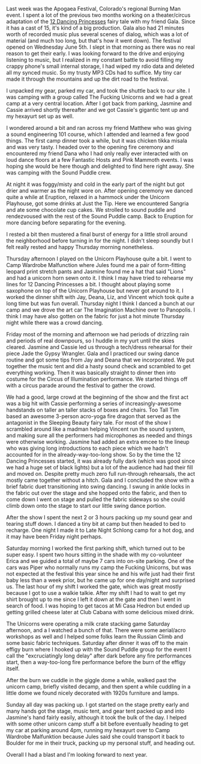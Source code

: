Last week was the Apogaea Festival, Colorado's regional Burning Man event. I spent a lot of the previous two months working on a theater/circus adaptation of the [12 Dancing Princesses](http://en.wikipedia.org/wiki/The_Twelve_Dancing_Princesses) fairy tale with my friend Gala. Since it has a cast of 15, it's kind of a big production. Gala also had 21 minutes worth of recorded music plus several scenes of dialog, which was a lot of material (and much too long, but that's how it went down). The festival opened on Wednesday June 5th. I slept in that morning as there was no real reason to get their early. I was looking forward to the drive and enjoying listening to music, but I realized in my constant battle to avoid filling my crappy phone's small internal storage, I had wiped my rdio data and deleted all my synced music. So my trusty MP3 CDs had to suffice. My tiny car made it through the mountains and up the dirt road to the festival.

I unpacked my gear, parked my car, and took the shuttle back to our site. I was camping with a group called The Fucking Unicorns and we had a great camp at a very central location. After I got back from parking, Jasmine and Cassie arrived shortly thereafter and we got Cassie's gigantic tent up and my hexayurt set up as well.

I wondered around a bit and ran across my friend Matthew who was giving a sound engineering 101 course, which I attended and learned a few good things. The first camp dinner took a while, but it was chicken tikka misala and was very tasty. I headed over to the opening fire ceremony and encountered my friend Dana who I had only really ever interacted with on loud dance floors at a few Fantastic Hosts and Pink Mammoth events. I was hoping she would be here though and delighted to find here right away. She was camping with the Sound Puddle crew.

At night it was foggy/misty and cold in the early part of the night but got drier and warmer as the night wore on. After opening ceremony we danced quite a while at Eruption, relaxed in a hammock under the Unicorn Playhouse, got some drinks at Just the Tip. Here we encountered Sangria and ate some chocolate cup cakes. We strolled to sound puddle and rendezvoused with the rest of the Sound Puddle camp. Back to Eruption for more dancing before separating for the evening.

I rested a bit then mustered a final burst of energy for a little stroll around the neighborhood before turning in for the night. I didn't sleep soundly but I felt really rested and happy Thursday morning nonetheless.

Thursday afternoon I played on the Unicorn Playhouse quite a bit. I went to Camp Wardrobe Malfunction where Jules found me a pair of form-fitting leopard print stretch pants and Jasmine found me a hat that said "Lions" and had a unicorn horn sewn onto it. I think I may have tried to rehearse my lines for 12 Dancing Princesses a bit. I thought about playing some saxophone on top of the Unicorn Playhouse but never got around to it. I worked the dinner shift with Jay, Deana, Liz, and Vincent which took quite a long time but was fun overall. Thursday night I think I danced a bunch at our camp and we drove the art car The Imagination Machine over to Panopolis. I think I may have also gotten on the fabric for just a hot minute Thursday night while there was a crowd dancing.

Friday most of the morning and afternoon we had periods of drizzling rain and periods of real downpours, so I huddle in my yurt until the skies cleared. Jasmine and Cassie led us through a tech/dress rehearsal for their piece Jade the Gypsy Wrangler. Gala and I practiced our swing dance routine and got some tips from Jay and Deana that we incorporated. We put together the music tent and did a hasty sound check and scrambled to get everything working. Then it was basically straight to dinner then into costume for the Circus of Illumination performance. We started things off with a circus parade around the festival to gather the crowd.

We had a good, large crowd at the beginning of the show and the first act was a big hit with Cassie performing a series of increasingly-awesome handstands on taller an taller stacks of boxes and chairs. Too Tall Tim based an awesome 3-person acro-yoga fire dragon that served as the antagonist in the Sleeping Beauty fairy tale. For most of the show I scrambled around like a madman helping Vincent run the sound system, and making sure all the performers had microphones as needed and things were otherwise working. Jasmine had added an extra emcee to the lineup who was giving long introductions to each piece which we hadn't accounted for in the already-way-too-long show. So by the time the 12 Dancing Princesses started, it was already fully dark (which was good since we had a huge set of black lights) but a lot of the audience had had their fill and moved on. Despite pretty much zero full run-through rehearsals, the act mostly came together without a hitch. Gala and I concluded the show with a brief fabric duet transitioning into swing dancing. I swung in ankle locks in the fabric out over the stage and she hopped onto the fabric, and then to come down I went on stage and pulled the fabric sideways so she could climb down onto the stage to start our little swing dance portion.

After the show I spent the next 2 or 3 hours packing up my sound gear and tearing stuff down. I danced a tiny bit at camp but then headed to bed to recharge. One night I made it to Late Night Schlong camp for a hot dog, and it may have been Friday night perhaps.

Saturday morning I worked the first parking shift, which turned out to be super easy. I spent two hours sitting in the shade with my co-volunteer Erica and we guided a total of maybe 7 cars into on-site parking. One of the cars was Piper who normally runs my camp the Fucking Unicorns, but was not expected at the festival this year since he and his wife just had their first baby less than a week prior, but he came up for one day/night and surprised us. The last hour of my shift I worked the gate, which was great mostly because I got to use a walkie talkie. After my shift I had to wait to get my shirt brought up to me since I left it down at the gate and then I went in search of food. I was hoping to get tacos at Mi Casa Hedron but ended up getting grilled cheese later at Club Cabana with some delicious mixed drink.

The Unicorns were operating a milk crate stacking game Saturday afternoon, and a I watched a bunch of that. There were some aerial/acro workshops as well and I helped some folks learn the Russian Climb and some basic fabric techniques. Saturday after dinner it was off to the main effigy burn where I hooked up with the Sound Puddle group for the event I call the "excruciatingly long delay" after dark before any fire performances start, then a way-too-long fire performance before the burn of the effigy itself.

After the burn we cuddle in the giggle dome a while, walked past the unicorn camp, briefly visited decamp, and then spent a while cuddling in a little dome we found nicely decorated with 1920s furniture and lamps.

Sunday all day was packing up. I got started on the stage pretty early and many hands got the stage, music tent, and gear tent packed up and into Jasmine's hand fairly easily, although it took the bulk of the day. I helped with some other unicorn camp stuff a bit before eventually heading to get my car at parking around 4pm, running my hexayurt over to Camp Wardrobe Malfunktion because Jules said she could transport it back to Boulder for me in their truck, packing up my personal stuff, and heading out.

Overall I had a blast and I'm looking forward to next year.

<flickrshow href="page_show_url=%2Fphotos%2F88096431%40N00%2Fsets%2F72157634055195411%2Fshow%2Fwith%2F9011971844%2F&page_show_back_url=%2Fphotos%2F88096431%40N00%2Fsets%2F72157634055195411%2Fwith%2F9011971844%2F&set_id=72157634055195411&"/>
